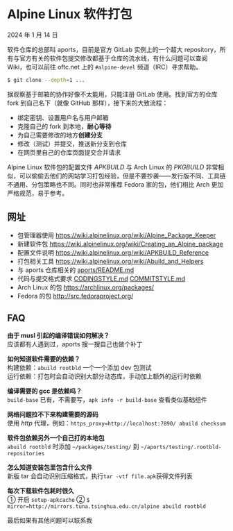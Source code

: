 # Alpine Linux 软件打包

2024 年 1 月 14 日

软件仓库的总部叫 aports，目前是官方 GitLab 实例上的一个超大 repository，所有与官方有关的软件包提交修改都基于仓库的流水线，有什么问题可以查阅 Wiki，也可以前往 oftc.net 上的 `#alpine-devel` 频道（IRC）寻求帮助。

```bash
$ git clone --depth=1 ...
```

据观察基于邮箱的协作好像不太能用，只能注册 GitLab 使用。找到官方的仓库 fork 到自己名下（就像 GitHub 那样），接下来的大致流程：

- 绑定密钥、设置用户名与用户邮箱
- 克隆自己的 fork 到本地，**耐心等待**
- 为自己需要修改的地方**创建分支**
- 修改（测试）并提交，推送新分支到仓库
- 在网页里自己的仓库页面提交合并请求

Alpine Linux 软件包的配置文件 _APKBUILD_ 与 Arch Linux 的 _PKGBUILD_ 非常相似，可以偷偷去他们的网站学习打包经验，但是不要抄袭——发行版不同、工具链不通用、分包策略也不同。同时也非常推荐 Fedora 家的包，他们相比 Arch 更加严格规范，易于参考。

## 网址

- 包管理器使用 <https://wiki.alpinelinux.org/wiki/Alpine_Package_Keeper>
- 新建软件包 <https://wiki.alpinelinux.org/wiki/Creating_an_Alpine_package>
- 配置文件说明 <https://wiki.alpinelinux.org/wiki/APKBUILD_Reference>
- 打包相关工具 <https://wiki.alpinelinux.org/wiki/Abuild_and_Helpers>
- 与 aports 仓库相关的 [aports/README.md](https://gitlab.alpinelinux.org/alpine/aports/-/blob/master/README.md)
- 代码与提交格式要求 [CODINGSTYLE.md](https://gitlab.alpinelinux.org/alpine/aports/-/blob/master/CODINGSTYLE.md) [COMMITSTYLE.md](https://gitlab.alpinelinux.org/alpine/aports/-/blob/master/COMMITSTYLE.md)
- Arch Linux 的包 <https://archlinux.org/packages/>
- Fedora 的包 <http://src.fedoraproject.org/>

## FAQ

**由于 musl 引起的编译错误如何解决？**\
应该都有人遇到过，aports 搜一搜自己也做个补丁

**如何知道软件需要的依赖？**\
构建依赖：`abuild rootbld` 一个一个添加 dev 包测试\
运行依赖：打包时会自动识别大部分动态库，手动加上额外的运行时依赖

**编译需要的 gcc 是依赖吗？**\
`build-base` 已有，不需要写，`apk info -r build-base` 查看类似基础组件

**网络问题拉不下来构建需要的源码**\
使用 _http_ 代理，例如：`https_proxy=http://localhost:7890/ abuild checksum`

**软件包依赖另外一个自己打的本地包**\
`abuild rootbld` 时添加 `~/packages/testing/` 到 `~/aports/testing/.rootbld-repositories`

**怎么知道安装包里包含什么文件**\
新版 tar 会自动识别压缩格式，执行`tar -vtf file.apk`获得文件列表

**每次下载软件包耗时很久**\
① 开启 `setup-apkcache` ② `$ mirror=http://mirrors.tuna.tsinghua.edu.cn/alpine abuild rootbld`

最后如果有其他问题可以联系我
